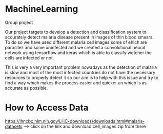 # MachineLearning
Group project

Our project targets to develop a detection and classification system to accurately detect malaria disease present in images of thin blood smears. To do so we have used different malaria cell images some of ehich are parasitez and some uninfected and we created a convolutional neural network using tensorflow and keras which is able to classify weteher the cells are infected or not. 

This is very a very important problem nowadays as the detection of malaria is slow and most of the most infected countries do not have the necessary resources to properly detect it so our aim is to help with this issue and try to find a way which makes the process easier and quicker an which is as accurate as possible.

# How to Access Data
https://lhncbc.nlm.nih.gov/LHC-downloads/downloads.html#malaria-datasets --> click on the link and download cell_images.zip from there
